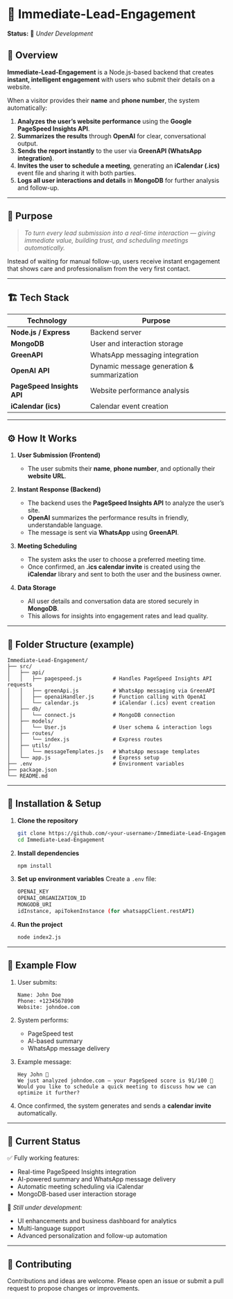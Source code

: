 # 🚀 Immediate-Lead-Engagement

**Status:** 🧩 *Under Development*

## 📖 Overview

**Immediate-Lead-Engagement** is a Node.js-based backend that creates **instant, intelligent engagement** with users who submit their details on a website.

When a visitor provides their **name** and **phone number**, the system automatically:

1. **Analyzes the user’s website performance** using the **Google PageSpeed Insights API**.
2. **Summarizes the results** through **OpenAI** for clear, conversational output.
3. **Sends the report instantly** to the user via **GreenAPI (WhatsApp integration)**.
4. **Invites the user to schedule a meeting**, generating an **iCalendar (.ics)** event file and sharing it with both parties.
5. **Logs all user interactions and details** in **MongoDB** for further analysis and follow-up.

---

## 🧠 Purpose

> *To turn every lead submission into a real-time interaction — giving immediate value, building trust, and scheduling meetings automatically.*

Instead of waiting for manual follow-up, users receive instant engagement that shows care and professionalism from the very first contact.

---

## 🏗️ Tech Stack

| Technology                 | Purpose                                    |
| -------------------------- | ------------------------------------------ |
| **Node.js / Express**      | Backend server                             |
| **MongoDB**                | User and interaction storage               |
| **GreenAPI**               | WhatsApp messaging integration             |
| **OpenAI API**             | Dynamic message generation & summarization |
| **PageSpeed Insights API** | Website performance analysis               |
| **iCalendar (ics)**        | Calendar event creation                    |

---

## ⚙️ How It Works

1. **User Submission (Frontend)**

   * The user submits their **name**, **phone number**, and optionally their **website URL**.

2. **Instant Response (Backend)**

   * The backend uses the **PageSpeed Insights API** to analyze the user’s site.
   * **OpenAI** summarizes the performance results in friendly, understandable language.
   * The message is sent via **WhatsApp** using **GreenAPI**.

3. **Meeting Scheduling**

   * The system asks the user to choose a preferred meeting time.
   * Once confirmed, an **.ics calendar invite** is created using the **iCalendar** library and sent to both the user and the business owner.

4. **Data Storage**

   * All user details and conversation data are stored securely in **MongoDB**.
   * This allows for insights into engagement rates and lead quality.

---

## 📁 Folder Structure (example)

```
Immediate-Lead-Engagement/
├── src/
│   ├── api/
│   │   ├── pagespeed.js          # Handles PageSpeed Insights API requests
│   │   ├── greenApi.js           # WhatsApp messaging via GreenAPI
│   │   ├── openaiHandler.js      # Function calling with OpenAI
│   │   └── calendar.js           # iCalendar (.ics) event creation
│   ├── db/
│   │   └── connect.js            # MongoDB connection
│   ├── models/
│   │   └── User.js               # User schema & interaction logs
│   ├── routes/
│   │   └── index.js              # Express routes
│   ├── utils/
│   │   └── messageTemplates.js   # WhatsApp message templates
│   └── app.js                    # Express setup
├── .env                          # Environment variables
├── package.json
└── README.md
```

---

## 🔧 Installation & Setup

1. **Clone the repository**

   ```bash
   git clone https://github.com/<your-username>/Immediate-Lead-Engagement.git
   cd Immediate-Lead-Engagement
   ```

2. **Install dependencies**

   ```bash
   npm install
   ```

3. **Set up environment variables**
   Create a `.env` file:

   ```bash
   OPENAI_KEY
   OPENAI_ORGANIZATION_ID
   MONGODB_URI
   idInstance, apiTokenInstance (for whatsappClient.restAPI)
   ```

4. **Run the project**

   ```bash
   node index2.js
   ```

---

## 🧪 Example Flow

1. User submits:

   ```
   Name: John Doe  
   Phone: +1234567890  
   Website: johndoe.com
   ```

2. System performs:

   * PageSpeed test
   * AI-based summary
   * WhatsApp message delivery

3. Example message:

   ```
   Hey John 👋  
   We just analyzed johndoe.com — your PageSpeed score is 91/100 🚀  
   Would you like to schedule a quick meeting to discuss how we can optimize it further?
   ```

4. Once confirmed, the system generates and sends a **calendar invite** automatically.

---

## 🧩 Current Status

✅ Fully working features:

* Real-time PageSpeed Insights integration
* AI-powered summary and WhatsApp message delivery
* Automatic meeting scheduling via iCalendar
* MongoDB-based user interaction storage

🧩 *Still under development:*

* UI enhancements and business dashboard for analytics
* Multi-language support
* Advanced personalization and follow-up automation

---

## 🤝 Contributing

Contributions and ideas are welcome.
Please open an issue or submit a pull request to propose changes or improvements.
